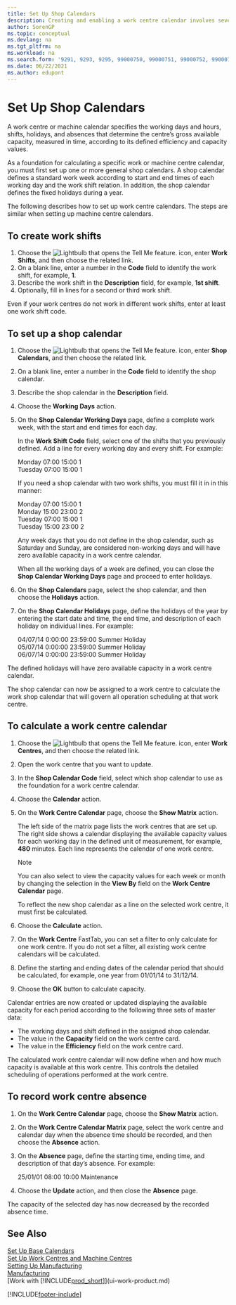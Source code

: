 ```yaml
---
title: Set Up Shop Calendars
description: Creating and enabling a work centre calendar involves several tasks including setting up shop calendars and creating work shifts.
author: SorenGP
ms.topic: conceptual
ms.devlang: na
ms.tgt_pltfrm: na
ms.workload: na
ms.search.form: '9291, 9293, 9295, 99000750, 99000751, 99000752, 99000753, 99000759, 99000769, 99000770, 99000771, 99000772, 99000920'
ms.date: 06/22/2021
ms.author: edupont
---
```

# <a name="set-up-shop-calendars"></a><a name="set-up-shop-calendars"></a>Set Up Shop Calendars

A work centre or machine calendar specifies the working days and hours, shifts, holidays, and absences that determine the centre’s gross available capacity, measured in time, according to its defined efficiency and capacity values.

As a foundation for calculating a specific work or machine centre calendar, you must first set up one or more general shop calendars. A shop calendar defines a standard work week according to start and end times of each working day and the work shift relation. In addition, the shop calendar defines the fixed holidays during a year.  

The following describes how to set up work centre calendars. The steps are similar when setting up machine centre calendars.  

## <a name="to-create-work-shifts"></a><a name="to-create-work-shifts"></a>To create work shifts
1.  Choose the ![Lightbulb that opens the Tell Me feature.](media/ui-search/search_small.png "Tell me what you want to do") icon, enter **Work Shifts**, and then choose the related link.  
2.  On a blank line, enter a number in the **Code** field to identify the work shift, for example, **1**.  
3.  Describe the work shift in the **Description** field, for example, **1st shift**.  
4.  Optionally, fill in lines for a second or third work shift.  

Even if your work centres do not work in different work shifts, enter at least one work shift code.  

## <a name="to-set-up-a-shop-calendar"></a><a name="to-set-up-a-shop-calendar"></a>To set up a shop calendar
1.  Choose the ![Lightbulb that opens the Tell Me feature.](media/ui-search/search_small.png "Tell me what you want to do") icon, enter **Shop Calendars**, and then choose the related link.  
2.  On a blank line, enter a number in the **Code** field to identify the shop calendar.  
3.  Describe the shop calendar in the **Description** field.  
4.  Choose the **Working Days** action.
5.  On the **Shop Calendar Working Days** page, define a complete work week, with the start and end times for each day.  

    In the **Work Shift Code** field, select one of the shifts that you previously defined. Add a line for every working day and every shift. For example:  

    Monday  07:00 15:00 1   
    Tuesday 07:00 15:00 1  

    If you need a shop calendar with two work shifts, you must fill it in in this manner:  

    Monday 07:00 15:00 1   
    Monday 15:00 23:00 2  
    Tuesday 07:00 15:00 1  
    Tuesday 15:00 23:00 2  

    Any week days that you do not define in the shop calendar, such as Saturday and Sunday, are considered non-working days and will have zero available capacity in a work centre calendar.  

    When all the working days of a week are defined, you can close the **Shop Calendar Working Days** page and proceed to enter holidays.  

6.  On the **Shop Calendars** page, select the shop calendar, and then choose the **Holidays** action.
7. On the **Shop Calendar Holidays** page, define the holidays of the year by entering the start date and time, the end time, and description of each holiday on individual lines. For example:  

    04/07/14 0:00:00 23:59:00 Summer Holiday  
    05/07/14 0:00:00 23:59:00 Summer Holiday  
    06/07/14 0:00:00 23:59:00 Summer Holiday  

The defined holidays will have zero available capacity in a work centre calendar.  

The shop calendar can now be assigned to a work centre to calculate the work shop calendar that will govern all operation scheduling at that work centre.  

## <a name="to-calculate-a-work-center-calendar"></a><a name="to-calculate-a-work-center-calendar"></a>To calculate a work centre calendar

1.  Choose the ![Lightbulb that opens the Tell Me feature.](media/ui-search/search_small.png "Tell me what you want to do") icon, enter **Work Centres**, and then choose the related link.
2. Open the work centre that you want to update.  
3. In the **Shop Calendar Code** field, select which shop calendar to use as the foundation for a work centre calendar.  
4. Choose the **Calendar** action.  
5. On the **Work Centre Calendar** page, choose the **Show Matrix** action.  

    The left side of the matrix page lists the work centres that are set up. The right side shows a calendar displaying the available capacity values for each working day in the defined unit of measurement, for example, **480** minutes. Each line represents the calendar of one work centre.  

    > [!NOTE]  
    >  You can also select to view the capacity values for each week or month by changing the selection in the **View By** field on the **Work Centre Calendar** page.  

    To reflect the new shop calendar as a line on the selected work centre, it must first be calculated.  

6.  Choose the **Calculate** action.  
7.  On the **Work Centre** FastTab, you can set a filter to only calculate for one work centre. If you do not set a filter, all existing work centre calendars will be calculated.  
8.  Define the starting and ending dates of the calendar period that should be calculated, for example, one year from 01/01/14 to 31/12/14.
9. Choose the **OK** button to calculate capacity.  

Calendar entries are now created or updated displaying the available capacity for each period according to the following three sets of master data:  

- The working days and shift defined in the assigned shop calendar.  
- The value in the **Capacity** field on the work centre card.  
- The value in the **Efficiency** field on the work centre card.  

The calculated work centre calendar will now define when and how much capacity is available at this work centre. This controls the detailed scheduling of operations performed at the work centre.  

## <a name="to-record-work-center-absence"></a><a name="to-record-work-center-absence"></a>To record work centre absence
1.  On the **Work Centre Calendar** page, choose the **Show Matrix** action.
2. On the **Work Centre Calendar Matrix** page, select the work centre and calendar day when the absence time should be recorded, and then choose the **Absence** action.  
3.  On the **Absence** page, define the starting time, ending time, and description of that day’s absence. For example:  

    25/01/01 08:00 10:00 Maintenance  

4.  Choose the **Update** action, and then close the **Absence** page.  

The capacity of the selected day has now decreased by the recorded absence time.  

## <a name="see-also"></a><a name="see-also"></a>See Also
[Set Up Base Calendars](across-how-to-assign-base-calendars.md)  
[Set Up Work Centres and Machine Centres](production-how-to-set-up-work-and-machine-centers.md)  
[Setting Up Manufacturing](production-configure-production-processes.md)  
[Manufacturing](production-manage-manufacturing.md)  
[Work with [!INCLUDE[prod_short](includes/prod_short.md)]](ui-work-product.md)  


[!INCLUDE[footer-include](includes/footer-banner.md)]

